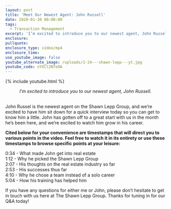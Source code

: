 ```yaml
---
layout: post
title: 'Meet Our Newest Agent: John Russell'
date: 2020-01-30 00:00:00
tags:
  - Transaction Management
excerpt: 'I’m excited to introduce you to our newest agent, John Russell.'
enclosure:
pullquote:
enclosure_type: video/mp4
enclosure_time:
use_youtube_image: false
youtube_alternate_image: /uploads/1-24---shawn-lepp---yt.jpg
youtube_code: nYXCl2NTeOA
---
```


{% include youtube.html %}

<center><em>I’m excited to introduce you to our newest agent, John Russell.</em></center>

<br>John Russel is the newest agent on the Shawn Lepp Group, and we’re excited to have him sit down for a quick interview today so you can get to know him a little. John has gotten off to a great start with us in the month he’s been here, and we’re excited to watch him grow in his career.

**Cited below for your convenience are timestamps that will direct you to various points in the video. Feel free to watch it in its entirety or use these timestamps to browse specific points at your leisure:**

0:34 - What made John get into real estate<br>1:12 - Why he picked the Shawn Lepp Group<br>2:07 - His thoughts on the real estate industry so far<br>2:53 - His successes thus far<br>4:10 - Why he chose a team instead of a solo career<br>5:04 - How his training has helped him

If you have any questions for either me or John, please don’t hesitate to get in touch with us here at The Shawn Lepp Group. Thanks for tuning in for our Q&A today\!
